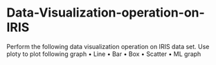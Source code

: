 # Data-Visualization-operation-on-IRIS
 
Perform the following data visualization operation on
IRIS data set.
Use ploty to plot following graph
• Line
• Bar
• Box
• Scatter
• ML graph
